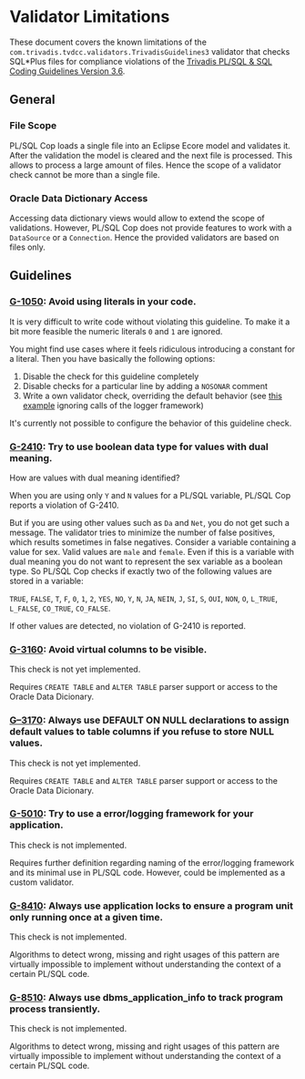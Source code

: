 # Validator Limitations

These document covers the known limitations of the `com.trivadis.tvdcc.validators.TrivadisGuidelines3` validator that checks SQL*Plus files for compliance violations of the [Trivadis PL/SQL & SQL Coding Guidelines Version 3.6](https://trivadis.github.io/plsql-and-sql-coding-guidelines/v3.6/).

## General

### File Scope

PL/SQL Cop loads a single file into an Eclipse Ecore model and validates it. After the validation the model is cleared and the next file is processed. This allows to process a large amount of files. Hence the scope of a validator check cannot be more than a single file.

### Oracle Data Dictionary Access

Accessing data dictionary views would allow to extend the scope of validations. However, PL/SQL Cop does not provide features to work with a `DataSource` or a `Connection`. Hence the provided validators are based on files only.

## Guidelines

### [G-1050](https://trivadis.github.io/plsql-and-sql-coding-guidelines/v3.6/4-language-usage/1-general/g-1050/): Avoid using literals in your code.

It is very difficult to write code without violating this guideline. To make it a bit more feasible the numeric literals `0` and `1` are ignored. 

You might find use cases where it feels ridiculous introducing a constant for a literal. Then you have basically the following options:

1. Disable the check for this guideline completely
2. Disable checks for a particular line by adding a `NOSONAR` comment
3. Write a own validator check, overriding the default behavior (see [this example](https://github.com/Trivadis/plsql-cop-validators/blob/master/src/main/java/com/trivadis/tvdcc/validators/OverrideTrivadisGuidelines.xtend#L67) ignoring calls of the logger framework)

It's currently not possible to configure the behavior of this guideline check.

### [G-2410](https://trivadis.github.io/plsql-and-sql-coding-guidelines/v3.6/4-language-usage/2-variables-and-types/4-boolean-data-types/g-2410/): Try to use boolean data type for values with dual meaning.

How are values with dual meaning identified?

When you are using only `Y` and `N` values for a PL/SQL variable, PL/SQL Cop reports a violation of G-2410. 

But if you are using other values such as `Da` and `Net`, you do not get such a message. The validator tries to minimize the number of false positives, which results sometimes in false negatives. Consider a variable containing a value for sex. Valid values are `male` and `female`. Even if this is a variable with dual meaning you do not want to represent the sex variable as a boolean type. So PL/SQL Cop checks if exactly two of the following values are stored in a variable: 

`TRUE`, `FALSE`, `T`, `F`, `0`, `1`, `2`, `YES`, `NO`, `Y`, `N`, `JA`, `NEIN`, `J`, `SI`, `S`, `OUI`, `NON`, `O`, `L_TRUE`, `L_FALSE`, `CO_TRUE`, `CO_FALSE`.

If other values are detected, no violation of G-2410 is reported.

### [G-3160](https://trivadis.github.io/plsql-and-sql-coding-guidelines/v3.6/4-language-usage/3-dml-and-sql/1-general/g-3160/): Avoid virtual columns to be visible.

This check is not yet implemented. 

Requires `CREATE TABLE` and `ALTER TABLE` parser support or access to the Oracle Data Dicionary.

### [G–3170](https://trivadis.github.io/plsql-and-sql-coding-guidelines/v3.6/4-language-usage/3-dml-and-sql/1-general/g-3170/): Always use DEFAULT ON NULL declarations to assign default values to table columns if you refuse to store NULL values.

This check is not yet implemented. 

Requires `CREATE TABLE` and `ALTER TABLE` parser support or access to the Oracle Data Dicionary.

### [G-5010](https://trivadis.github.io/plsql-and-sql-coding-guidelines/v3.6/4-language-usage/5-exception-handling/g-5010/): Try to use a error/logging framework for your application.

This check is not implemented.

Requires further definition regarding naming of the error/logging framework and its minimal use in PL/SQL code. However, could be implemented as a custom validator.

### [G-8410](https://trivadis.github.io/plsql-and-sql-coding-guidelines/v3.6/4-language-usage/8-patterns/4-ensure-single-execution-at-a-time-of-a-program-unit/g-8410/): Always use application locks to ensure a program unit only running once at a given time.

This check is not implemented.

Algorithms to detect wrong, missing and right usages of this pattern are virtually impossible to implement without understanding the context of a certain PL/SQL code.

### [G-8510](https://trivadis.github.io/plsql-and-sql-coding-guidelines/v3.6/4-language-usage/8-patterns/5-use-dbms-application-info-package-to-follow-progress-of-a-process/g-8510/): Always use dbms_application_info to track program process transiently.

This check is not implemented.

Algorithms to detect wrong, missing and right usages of this pattern are virtually impossible to implement without understanding the context of a certain PL/SQL code.